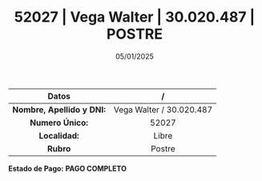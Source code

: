 ﻿---
title: 52027 | Vega Walter | 30.020.487 | POSTRE
date: 05/01/2025
draft: false
tags: ['libre', 'titular', 'postre']
---

|          **Datos**          |  /  |
|:---------------------------:|:---:|
| **Nombre, Apellido y DNI:** | Vega Walter / 30.020.487 |
|      **Numero Único:**      | 52027 |
|        **Localidad:**       | Libre |
|          **Rubro**          | Postre |

**Estado de Pago:** **PAGO COMPLETO**
